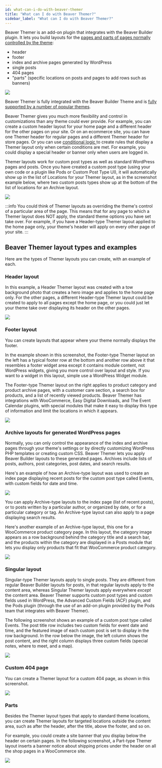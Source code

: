 ```yaml
---
id: what-can-i-do-with-beaver-themer
title: "What can I do with Beaver Themer?"
sidebar_label: "What can I do with Beaver Themer?"
---
```


Beaver Themer is an add-on plugin that integrates with the Beaver Builder  plugin. It lets you build layouts for the [pages and parts of pages normally controlled by the theme](/beaver-themer/getting-started/primer-on-wordpress-content-and-theme-areas-themer): 
* header
* footer
* index and archive pages generated by WordPress
* single posts
* 404 pages
* "parts" (specific locations on posts and pages to add rows such as banners)

![](/img/what-can-i-do-with-beaver-themer-424499ee.png)

Beaver Themer is fully integrated with the Beaver Builder Theme and is [fully supported by a number of popular themes](/beaver-themer/developer/add-themer-support).

Beaver Themer gives you much more flexibility and control in customizations than any theme could ever provide. For example, you can create a custom header layout for your home page and a different header for the other pages on your site. Or on an ecommerce site, you can have one Themer header for regular pages and a different Themer header for store pages. Or you can use [conditional logic ](/beaver-themer/conditional-logic/beaver-themer-conditional-logic.md) to create rules that display a Themer layout only when certain conditions are met. For example, you could display a special header or banner only when users are logged in.

Themer layouts work for custom post types as well as standard WordPress pages and posts. Once you have created a custom post type (using your own code or a plugin like Pods or Custom Post Type UI), it will automatically show up in the list of Locations for your Themer layout, as in the screenshot example below, where two custom posts types show up at the bottom of the list of locations for an Archive layout.

![](/img/what-can-i-do-with-beaver-themer-d4ba41cd.png)

:::info
You could think of Themer layouts as overriding the theme's control of a particular area of the page. This means that for any page to which a Themer layout does NOT apply, the standard theme options you have set take over. For example, if you have a Header-type Themer layout applied to the home page only, your theme's header will apply on every other page of your site.
:::

## Beaver Themer layout types and examples

Here are the types of Themer layouts you can create, with an example of each.

### Header layout

In this example, a Header Themer layout was created with a tow background photo that creates a hero image and applies to the home page only. For the other pages, a different Header-type Themer layout could be created to apply to all pages except the home page, or you could just let your theme take over displaying its header on the other pages.

![](/img/what-can-i-do-with-beaver-themer-0b6556d7.jpg)

### Footer layout

You can create layouts that appear where your theme normally displays the footer.

In the example shown in this screenshot, the Footer-type Themer layout on the left has a typical footer row at the bottom and another row above it that resembles a footer widget area except it contains module content, not WordPress widgets, giving you more control over layout and style. If you want to a widget in this layout, simple use a WordPress Widget module.

The Footer-type Themer layout on the right applies to product category and product archive pages, with a customer care section, a search box for products, and a list of recently viewed products. Beaver Themer has integrations with WooCommerce, Easy Digital Downloads, and The Event Calendar plugins, with special modules that make it easy to display this type of information and limit the locations in which it appears.

![](/img/what-can-i-do-with-beaver-themer-8a3640e5.jpg)

### Archive layouts for generated WordPress pages

Normally, you can only control the appearance of the index and archive pages through your theme's settings or by directly customizing WordPress PHP templates or creating custom CSS. Beaver Themer lets you apply Beaver Builder layouts to these generated pages. Archives include lists of posts, authors, post categories, post dates, and search results.

Here's an example of how an Archive-type layout was used to create an index page displaying recent posts for the custom post type called Events, with custom fields for date and time.

![](/img/what-can-i-do-with-beaver-themer-e7b6af02.jpg)

You can apply Archive-type layouts to the index page (list of recent posts), or to posts written by a particular author, or organized by date, or for a particular category or tag. An Archive-type layout can also apply to a page displaying search results.

Here's another example of an Archive-type layout, this one for a WooCommerce product category page. In this layout, the category image appears as a row background behind the category title and a search bar, and the products within the category are displayed in a Posts module that lets you display only products that fit that WooCommerce product category.

![](/img/what-can-i-do-with-beaver-themer-73211a38.jpg)

### Singular layout

Singular-type Themer layouts apply to single posts. They are different from regular Beaver Builder layouts for posts, in that regular layouts apply to the content area, whereas Singular Themer layouts apply everywhere *except* the content area. Beaver Themer supports custom post types and custom fields used in WordPress, the Advanced Custom Fields (ACF) plugin, and the Pods plugin (through the use of an add-on plugin provided by the Pods team that integrates with Beaver Themer).

The following screenshot shows an example of a custom post type called Events. The post title row includes two custom fields for event date and time, and the featured image of each custom post is set to display in the row background. In the row below the image, the left column shows the post content, and the right column displays three custom fields (special notes, where to meet, and a map).

![](/img/what-can-i-do-with-beaver-themer-c1e32baa.jpg)

### Custom 404 page

You can create a Themer layout for a custom 404 page, as shown in this screenshot.

![](/img/what-can-i-do-with-beaver-themer-514f3b2c.jpg)

### Parts

Besides the Themer layout types that apply to standard theme locations, you can create Themer layouts for targeted locations outside the content area, such as after the header, after the title, above the footer, and so on.

For example, you could create a site banner that you display below the header on certain pages. In the following screenshot, a Part-type Themer layout inserts a banner notice about shipping prices under the header on all the shop pages in a WooCommerce site.

![](/img/what-can-i-do-with-beaver-themer-da962e46.jpg)
